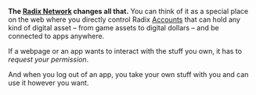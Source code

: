 **The [Radix Network](?glossaryAnchor=radixnetwork) changes all that.** You can think of it as a special place on the web where you directly control Radix [Accounts](?glossaryAnchor=accounts) that can hold any kind of digital asset – from game assets to digital dollars – and be connected to apps anywhere.

If a webpage or an app wants to interact with the stuff you own, it has to _request your permission_.

And when you log out of an app, you take your own stuff with you and can use it however you want.
